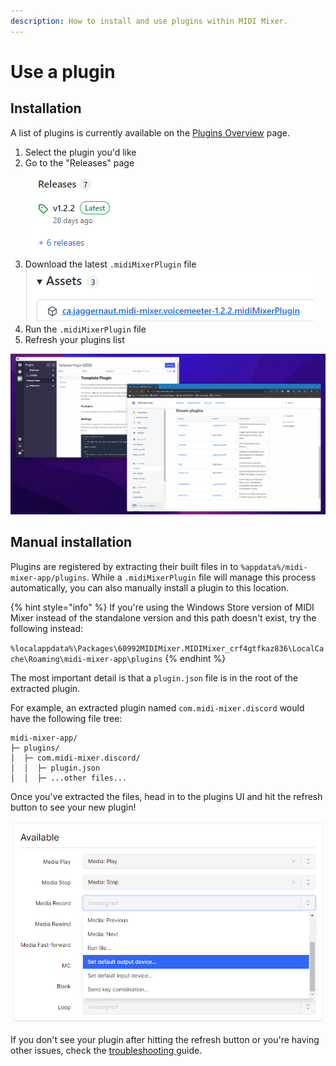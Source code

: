 ```yaml
---
description: How to install and use plugins within MIDI Mixer.
---
```


# Use a plugin

## Installation

A list of plugins is currently available on the [Plugins Overview](overview.md#known-plugins) page.

1. Select the plugin you'd like
2. Go to the "Releases" page\
   ![](<../.gitbook/assets/image (37).png>)
3. Download the latest `.midiMixerPlugin` file\
   ![](<../.gitbook/assets/image (46).png>)
4. Run the `.midiMixerPlugin` file
5. Refresh your plugins list

![Installing the VoiceMeeter plugin](../.gitbook/assets/voicemeeter.gif)

## Manual installation

Plugins are registered by extracting their built files in to `%appdata%/midi-mixer-app/plugins`. While a `.midiMixerPlugin` file will manage this process automatically, you can also manually install a plugin to this location.

{% hint style="info" %}
If you're using the Windows Store version of MIDI Mixer instead of the standalone version and this path doesn't exist, try the following instead:

`%localappdata%\Packages\60992MIDIMixer.MIDIMixer_crf4gtfkaz836\LocalCache\Roaming\midi-mixer-app\plugins`
{% endhint %}

The most important detail is that a `plugin.json` file is in the root of the extracted plugin.

For example, an extracted plugin named `com.midi-mixer.discord` would have the following file tree:

```
midi-mixer-app/
├─ plugins/
│  ├─ com.midi-mixer.discord/
│  │  ├─ plugin.json
│  │  ├─ ...other files...
```

Once you've extracted the files, head in to the plugins UI and hit the refresh button to see your new plugin!

![The "Refresh" button is highlighted at the top centre of the image](<../.gitbook/assets/image (13).png>)

If you don't see your plugin after hitting the refresh button or you're having other issues, check the [troubleshooting ](troubleshooting.md)guide.

